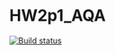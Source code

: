 # HW2p1_AQA
[![Build status](https://ci.appveyor.com/api/projects/status/xcdhg02a20ml5056/branch/main?svg=true)](https://ci.appveyor.com/project/MariaSwanDragon/hw2p1-aqa/branch/main)

